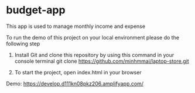 # budget-app
This app is used to manage monthly income and expense

To run the demo of this project on your local environment please do the following step

1. Install Git and clone this repository by using this command in your console terminal
git clone https://github.com/minhmmai/laptop-store.git

2. To start the project, open index.html in your browser

Demo: https://develop.d111kn08pkz206.amplifyapp.com/
